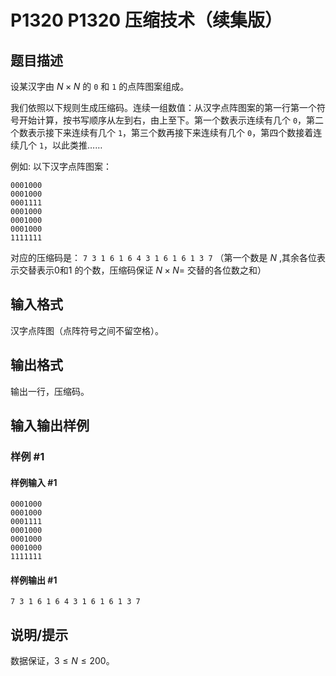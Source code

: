 # P1320 P1320 压缩技术（续集版）

## 题目描述

设某汉字由 $N \times N$ 的 $\texttt 0$ 和 $\texttt 1$ 的点阵图案组成。

我们依照以下规则生成压缩码。连续一组数值：从汉字点阵图案的第一行第一个符号开始计算，按书写顺序从左到右，由上至下。第一个数表示连续有几个 $\texttt 0$，第二个数表示接下来连续有几个 $\texttt 1$，第三个数再接下来连续有几个 $\texttt 0$，第四个数接着连续几个 $\texttt 1$，以此类推……

例如: 以下汉字点阵图案：

```
0001000
0001000
0001111
0001000
0001000
0001000
1111111
```

对应的压缩码是： $\texttt {7 3 1 6 1 6 4 3 1 6 1 6 1 3 7}$ （第一个数是 $N$ ,其余各位表示交替表示0和1 的个数，压缩码保证 $N \times N=$ 交替的各位数之和）


## 输入格式

汉字点阵图（点阵符号之间不留空格）。


## 输出格式

输出一行，压缩码。


## 输入输出样例

### 样例 #1

#### 样例输入 #1

```
0001000
0001000
0001111
0001000
0001000
0001000
1111111
```

#### 样例输出 #1

```
7 3 1 6 1 6 4 3 1 6 1 6 1 3 7
```

## 说明/提示

数据保证，$3\leq N\leq 200$。

